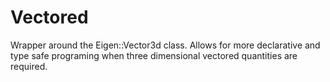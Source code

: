 # Vectored

Wrapper around the Eigen::Vector3d class. Allows for more declarative and type
safe programing when three dimensional vectored quantities are required.
